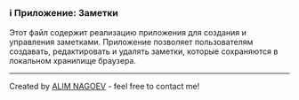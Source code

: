 ### ℹ️ Приложение: Заметки

Этот файл содержит реализацию приложения для создания и управления заметками.
Приложение позволяет пользователям создавать, редактировать и удалять заметки,
которые сохраняются в локальном хранилище браузера.

-----
Created by [ALIM NAGOEV](https://github.com/nagoev-id) - feel free to contact me!

